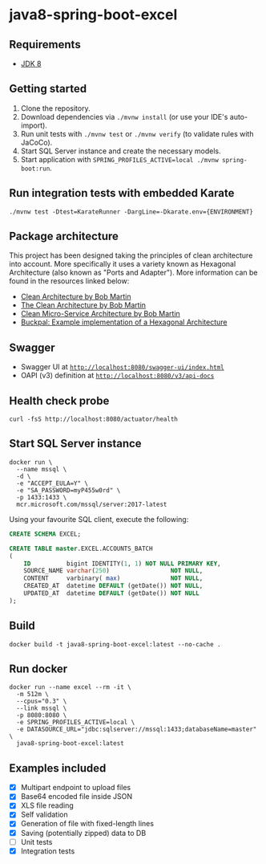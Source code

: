 # java8-spring-boot-excel

## Requirements

- [JDK 8](https://adoptium.net/es/temurin/releases)

## Getting started

1. Clone the repository.
2. Download dependencies via `./mvnw install` (or use your IDE's auto-import).
3. Run unit tests with `./mvnw test` or `./mvnw verify` (to validate rules with JaCoCo).
4. Start SQL Server instance and create the necessary models.
5. Start application with `SPRING_PROFILES_ACTIVE=local ./mvnw spring-boot:run`.

## Run integration tests with embedded Karate

`./mvnw test -Dtest=KarateRunner -DargLine=-Dkarate.env={ENVIRONMENT}`

## Package architecture

This project has been designed taking the principles of clean architecture into account. More specifically it uses 
a variety known as Hexagonal Architecture (also known as "Ports and Adapter"). More information can be found in the
resources linked below:

- [Clean Architecture by Bob Martin](https://blog.cleancoder.com/uncle-bob/2011/11/22/Clean-Architecture.html)
- [The Clean Architecture by Bob Martin](https://blog.cleancoder.com/uncle-bob/2012/08/13/the-clean-architecture.html)
- [Clean Micro-Service Architecture by Bob Martin](https://blog.cleancoder.com/uncle-bob/2014/10/01/CleanMicroserviceArchitecture.html)
- [Buckpal: Example implementation of a Hexagonal Architecture](https://github.com/thombergs/buckpal)

## Swagger

- Swagger UI at [`http://localhost:8080/swagger-ui/index.html`](http://localhost:8080/swagger-ui/index.html)
- OAPI (v3) definition at [`http://localhost:8080/v3/api-docs`](http://localhost:8080/v3/api-docs)

## Health check probe

`curl -fsS http://localhost:8080/actuator/health`

## Start SQL Server instance

```shell
docker run \
  --name mssql \
  -d \
  -e "ACCEPT_EULA=Y" \
  -e "SA_PASSWORD=myP455w0rd" \
  -p 1433:1433 \
  mcr.microsoft.com/mssql/server:2017-latest
```

Using your favourite SQL client, execute the following:

```sql
CREATE SCHEMA EXCEL;

CREATE TABLE master.EXCEL.ACCOUNTS_BATCH
(
    ID          bigint IDENTITY(1, 1) NOT NULL PRIMARY KEY,
    SOURCE_NAME varchar(250)                 NOT NULL,
    CONTENT     varbinary( max)              NOT NULL,
    CREATED_AT  datetime DEFAULT (getDate()) NOT NULL,
    UPDATED_AT  datetime DEFAULT (getDate()) NOT NULL
);
```

## Build

```shell
docker build -t java8-spring-boot-excel:latest --no-cache .
```

## Run docker

```shell
docker run --name excel --rm -it \
  -m 512m \
  --cpus="0.3" \
  --link mssql \
  -p 8080:8080 \
  -e SPRING_PROFILES_ACTIVE=local \
  -e DATASOURCE_URL="jdbc:sqlserver://mssql:1433;databaseName=master" \
  java8-spring-boot-excel:latest
```

## Examples included

- [x] Multipart endpoint to upload files
- [x] Base64 encoded file inside JSON
- [x] XLS file reading
- [x] Self validation
- [x] Generation of file with fixed-length lines
- [x] Saving (potentially zipped) data to DB
- [ ] Unit tests
- [x] Integration tests
